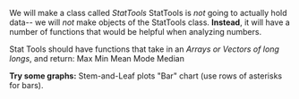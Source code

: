 We will make a class called *StatTools*
StatTools is *not* going to actually hold data--
we will *not* make objects of the StatTools class.
  **Instead**,
   it will have a number of functions that would be helpful when analyzing numbers.

Stat Tools should have functions that take in an *Arrays or Vectors of long longs*, and return:
Max
Min
Mean
Mode
Median

**Try some graphs:**
Stem-and-Leaf plots
"Bar" chart (use rows of asterisks for bars).